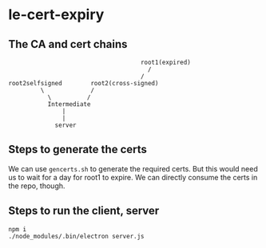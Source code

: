 # le-cert-expiry

## The CA and cert chains
                                         root1(expired)
                                           /  
                                         /  
    root2selfsigned        root2(cross-signed)   
             \             /  
               \          /  
               Intermediate  
                   |  
                   |  
                 server   

## Steps to generate the certs
  We can use `gencerts.sh` to generate the required certs. But this would need us to wait for a day for root1 to expire. We can directly consume the certs in the repo, though.  
## Steps to run the client, server
  ```
  npm i
  ./node_modules/.bin/electron server.js
  ```
